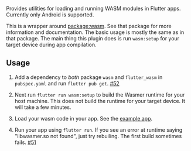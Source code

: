 Provides utilities for loading and running WASM modules in Flutter apps.
Currently only Android is supported.

This is a wrapper around [package:wasm](https://github.com/dart-lang/wasm/blob/main/wasm/README.md).
See that package for more information and documentation. The basic
usage is mostly the same as in that package. The main thing this plugin does is
run `wasm:setup` for your target device during app compilation.

## Usage

1. Add a dependency to *both* package `wasm` and `flutter_wasm` in
`pubspec.yaml` and run `flutter pub get`. [#52](https://github.com/dart-lang/wasm/issues/52)

1. Next run `flutter run wasm:setup` to build the Wasmer runtime for your host
machine. This does not build the runtime for your target device. It will take a
few minutes.

1. Load your wasm code in your app. See the [example app](https://github.com/dart-lang/wasm/blob/main/flutter_wasm/example/lib/main.dart).

1. Run your app using `flutter run`. If you see an error at runtime saying
"libwasmer.so not found", just try rebuiling. The first build sometimes fails.
[#51](https://github.com/dart-lang/wasm/issues/51)
